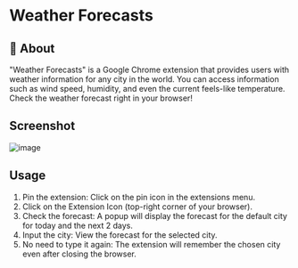 # Weather Forecasts 
## 📌 About

"Weather Forecasts" is a Google Chrome extension that provides users with weather information for any city in the world. You can access information such as wind speed, humidity, and even the current feels-like temperature. Check the weather forecast right in your browser!
## Screenshot
![image](https://github.com/fojogrimmo/WeatherForecasts-ChromeExtension/assets/111078093/563f3d3f-4f20-4944-9efc-b93b825efa14)


## Usage
1. Pin the extension: Click on the pin icon in the extensions menu.
2. Click on the Extension Icon (top-right corner of your browser).
3. Check the forecast: A popup will display the forecast for the default city for today and the next 2 days.
4. Input the city: View the forecast for the selected city.
5. No need to type it again: The extension will remember the chosen city even after closing the browser.

